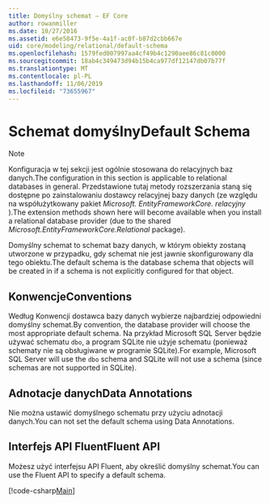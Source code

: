 ```yaml
---
title: Domyślny schemat — EF Core
author: rowanmiller
ms.date: 10/27/2016
ms.assetid: e6e58473-9f5e-4a1f-ac0f-b87d2cbb667e
uid: core/modeling/relational/default-schema
ms.openlocfilehash: 1579fed007997aa4cf49b4c1290aee86c81c0000
ms.sourcegitcommit: 18ab4c349473d94b15b4ca977df12147db07b77f
ms.translationtype: MT
ms.contentlocale: pl-PL
ms.lasthandoff: 11/06/2019
ms.locfileid: "73655967"
---
```

# <a name="default-schema"></a><span data-ttu-id="01f1f-102">Schemat domyślny</span><span class="sxs-lookup"><span data-stu-id="01f1f-102">Default Schema</span></span>

> [!NOTE]  
> <span data-ttu-id="01f1f-103">Konfiguracja w tej sekcji jest ogólnie stosowana do relacyjnych baz danych.</span><span class="sxs-lookup"><span data-stu-id="01f1f-103">The configuration in this section is applicable to relational databases in general.</span></span> <span data-ttu-id="01f1f-104">Przedstawione tutaj metody rozszerzania staną się dostępne po zainstalowaniu dostawcy relacyjnej bazy danych (ze względu na współużytkowany pakiet *Microsoft. EntityFrameworkCore. relacyjny* ).</span><span class="sxs-lookup"><span data-stu-id="01f1f-104">The extension methods shown here will become available when you install a relational database provider (due to the shared *Microsoft.EntityFrameworkCore.Relational* package).</span></span>

<span data-ttu-id="01f1f-105">Domyślny schemat to schemat bazy danych, w którym obiekty zostaną utworzone w przypadku, gdy schemat nie jest jawnie skonfigurowany dla tego obiektu.</span><span class="sxs-lookup"><span data-stu-id="01f1f-105">The default schema is the database schema that objects will be created in if a schema is not explicitly configured for that object.</span></span>

## <a name="conventions"></a><span data-ttu-id="01f1f-106">Konwencje</span><span class="sxs-lookup"><span data-stu-id="01f1f-106">Conventions</span></span>

<span data-ttu-id="01f1f-107">Według Konwencji dostawca bazy danych wybierze najbardziej odpowiedni domyślny schemat.</span><span class="sxs-lookup"><span data-stu-id="01f1f-107">By convention, the database provider will choose the most appropriate default schema.</span></span> <span data-ttu-id="01f1f-108">Na przykład Microsoft SQL Server będzie używać schematu `dbo`, a program SQLite nie użyje schematu (ponieważ schematy nie są obsługiwane w programie SQLite).</span><span class="sxs-lookup"><span data-stu-id="01f1f-108">For example, Microsoft SQL Server will use the `dbo` schema and SQLite will not use a schema (since schemas are not supported in SQLite).</span></span>

## <a name="data-annotations"></a><span data-ttu-id="01f1f-109">Adnotacje danych</span><span class="sxs-lookup"><span data-stu-id="01f1f-109">Data Annotations</span></span>

<span data-ttu-id="01f1f-110">Nie można ustawić domyślnego schematu przy użyciu adnotacji danych.</span><span class="sxs-lookup"><span data-stu-id="01f1f-110">You can not set the default schema using Data Annotations.</span></span>

## <a name="fluent-api"></a><span data-ttu-id="01f1f-111">Interfejs API Fluent</span><span class="sxs-lookup"><span data-stu-id="01f1f-111">Fluent API</span></span>

<span data-ttu-id="01f1f-112">Możesz użyć interfejsu API Fluent, aby określić domyślny schemat.</span><span class="sxs-lookup"><span data-stu-id="01f1f-112">You can use the Fluent API to specify a default schema.</span></span>

[!code-csharp[Main](../../../../samples/core/Modeling/FluentAPI/Relational/DefaultSchema.cs?name=DefaultSchema&highlight=7)]
